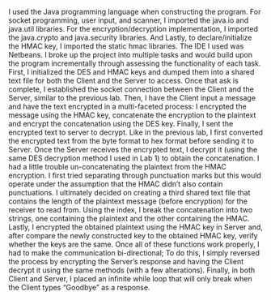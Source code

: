 I used the Java programming language when constructing the program. For socket programming, user input, and scanner, I imported the java.io and java.util libraries. For the encryption/decryption implementation, I imported the java.crypto and java.security libraries. And Lastly, to declare/initialize the HMAC key, I imported the static hmac libraries.
The IDE I used was Netbeans.
I broke up the project into multiple tasks and would build upon the program incrementally through assessing the functionality of each task. First, I initialized the DES and HMAC keys and dumped them into a shared text file for both the Client and the Server to access. Once that ask is complete, I established the socket connection between the Client and the Server, similar to the previous lab. Then, I have the Client input a message and have the text encrypted in a multi-faceted process: I encrypted the message using the HMAC key, concatenate the encryption to the plaintext and encrypt the concatenation using the DES key. Finally, I sent the encrypted text to server to decrypt. Like in the previous lab, I first converted the encrypted text from the byte format to hex format before sending it to Server. Once the Server receives the encrypted text, I decrypt it (using the same DES decryption method I used in Lab 1) to obtain the concatenation. I had a little trouble un-concatenating the plaintext from the HMAC encryption. I first tried separating through punctuation marks but this would operate under the assumption that the HMAC didn’t also contain punctuations. I ultimately decided on creating a third shared text file that contains the length of the plaintext message (before encryption) for the receiver to read from. Using the index, I break the concatenation into two strings, one containing the plaintext and the other containing the HMAC. Lastly, I encrypted the obtained plaintext using the HMAC key in Server and, after compare the newly constructed key to the obtained HMAC key, verify whether the keys are the same. Once all of these functions work properly, I had to make the communication bi-directional; To do this, I simply reversed the process by encrypting the Server’s response and having the Client decrypt it using the same methods (with a few alterations). Finally, in both Client and Server, I placed an infinite while loop that will only break when the Client types “Goodbye” as a response.
